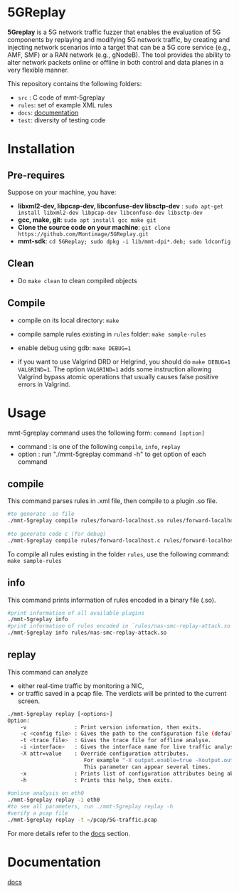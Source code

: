 # 5GReplay

**5Greplay** is a 5G network traffic fuzzer that enables the evaluation of 5G components by replaying and modifying 5G network traffic, by creating and injecting network scenarios into a target that can be a 5G core service (e.g., AMF, SMF) or a RAN network (e.g., gNodeB). The tool provides the ability to alter network packets online or offline in both control and data planes in a very flexible manner.

This repository contains the following folders:

- `src` : C code of mmt-5greplay
- `rules`: set of example XML rules
- `docs`: [documentation](docs/)
- `test`: diversity of testing code

# Installation

## Pre-requires

Suppose on your machine, you have:

- **libxml2-dev, libpcap-dev, libconfuse-dev libsctp-dev** :  `sudo apt-get install libxml2-dev libpcap-dev libconfuse-dev libsctp-dev`
- **gcc, make, git**: `sudo apt install gcc make git`
- **Clone the source code on your machine**: `git clone https://github.com/Montimage/5GReplay.git`
- **mmt-sdk**: `cd 5GReplay; sudo dpkg -i lib/mmt-dpi*.deb; sudo ldconfig`

## Clean

- Do `make clean` to clean compiled objects


## Compile


- compile on its local directory: `make`

- compile sample rules existing in `rules` folder: `make sample-rules`

- enable debug using gdb: `make DEBUG=1`


- if you want to use Valgrind DRD or Helgrind, you should do `make DEBUG=1 VALGRIND=1`. The option `VALGRIND=1` adds some instruction allowing Valgrind bypass atomic operations that usually causes false positive errors in Valgrind.

# Usage

mmt-5greplay command uses the following form: `command [option]`

 - command : is one of the following `compile`, `info`, `replay`
 - option  : run "./mmt-5greplay command -h" to get option of each command
 

## compile
This command parses rules in .xml file, then compile to a plugin .so file.

```bash
#to generate .so file
./mmt-5greplay compile rules/forward-localhost.so rules/forward-localhost.xml
 
#to generate code c (for debug)
./mmt-5greplay compile rules/forward-localhost.c rules/forward-localhost.xml -c

```

To compile all rules existing in the folder `rules`, use the following command: `make sample-rules`

## info

This command prints information of rules encoded in a binary file (.so).

```bash
#print information of all available plugins
./mmt-5greplay info
#print information of rules encoded in `rules/nas-smc-replay-attack.so`
./mmt-5greplay info rules/nas-smc-replay-attack.so
```

## replay 

This command can analyze
 
- either real-time traffic by monitoring a NIC,
- or traffic saved in a pcap file. The verdicts will be printed to the current screen.

```bash
./mmt-5greplay replay [<options>]
Option:
	-v               : Print version information, then exits.
	-c <config file> : Gives the path to the configuration file (default: ./mmt-5greplay.conf).
	-t <trace file>  : Gives the trace file for offline analyse.
	-i <interface>   : Gives the interface name for live traffic analysis.
	-X attr=value    : Override configuration attributes.
	                    For example "-X output.enable=true -Xoutput.output-dir=/tmp/" will enable output to file and change output directory to /tmp.
	                    This parameter can appear several times.
	-x               : Prints list of configuration attributes being able to be used with -X, then exits.
	-h               : Prints this help, then exits.
   
#online analysis on eth0
./mmt-5greplay replay -i eth0
#to see all parameters, run ./mmt-5greplay replay -h
#verify a pcap file
./mmt-5greplay replay -t ~/pcap/5G-traffic.pcap 

```

For more details refer to the [docs](docs/) section.


# Documentation

[docs](docs/)
